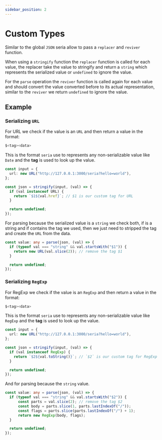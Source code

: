 ```yaml
---
sidebar_position: 2
---
```


# Custom Types

Similar to the global `JSON` seria allow to pass a `replacer` and `reviver` function.

When using a `stringify` function the `replacer` function is called for each value,
the replacer take the value to stringify and return a `string` which represents the serialized value or `undefined` to ignore the value.

For the `parse` operation the `reviver` function is called again for each value and
should convert the value converted before to its actual representation, similar to the `reviver` we return `undefined` to ignore the value.

## Example

### Serializing `URL`

For URL we check if the value is an `URL` and then return a value in the format:

```bash
$<tag><data>
```

This is the format `seria` use to represents any non-serializable value like `Date` and the **tag** is used to look up the value.

```ts
const input = {
  url: new URL("http://127.0.0.1:3000/seria?hello=world"),
};

const json = stringify(input, (val) => {
  if (val instanceof URL) {
    return `$1${val.href}`; // $1 is our custom tag for URL
  }

  return undefined;
});
```

For parsing because the serialized value is a `string` we check both, if is a string and
if contains the tag we used, then we just need to stripped the tag and create the `URL` from the data.

```ts
const value: any = parse(json, (val) => {
  if (typeof val === "string" && val.startsWith("$1")) {
    return new URL(val.slice(2)); // remove the tag $1
  }

  return undefined;
});
```


### Serializing `RegExp`

For RegExp we check if the value is an `RegExp` and then return a value in the format:

```bash
$<tag><data>
```

This is the format `seria` use to represents any non-serializable value like `RegExp` and the **tag** is used to look up the value.

```ts
const input = {
  url: new URL("http://127.0.0.1:3000/seria?hello=world"),
};

const json = stringify(input, (val) => {
  if (val instanceof RegExp) {
    return `$2${val.toString()}`; // `$2` is our custom tag for RegExp
  }

  return undefined;
});
```

And for parsing because the `string` value.

```ts
const value: any = parse(json, (val) => {
  if (typeof val === "string" && val.startsWith("$2")) {
      const parts = val.slice(2); // remove the tag $2
      const body = parts.slice(1, parts.lastIndexOf("/"));
      const flags = parts.slice(parts.lastIndexOf("/") + 1);
      return new RegExp(body, flags);
  }

  return undefined;
});
```
